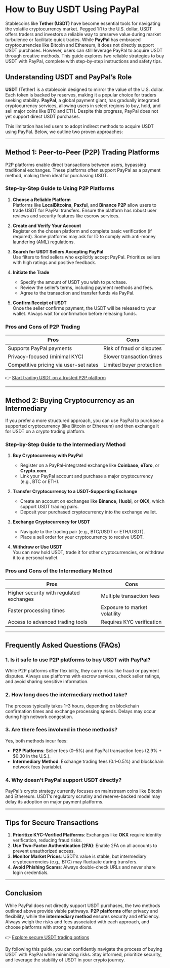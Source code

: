 # How to Buy USDT Using PayPal  

Stablecoins like **Tether (USDT)** have become essential tools for navigating the volatile cryptocurrency market. Pegged 1:1 to the U.S. dollar, USDT offers traders and investors a reliable way to preserve value during market turbulence or facilitate quick trades. While **PayPal** has embraced cryptocurrencies like Bitcoin and Ethereum, it does not directly support USDT purchases. However, users can still leverage PayPal to acquire USDT through creative methods. This guide explores two reliable strategies to buy USDT with PayPal, complete with step-by-step instructions and safety tips.  

## Understanding USDT and PayPal’s Role  

**USDT** (Tether) is a stablecoin designed to mirror the value of the U.S. dollar. Each token is backed by reserves, making it a popular choice for traders seeking stability. **PayPal**, a global payment giant, has gradually integrated cryptocurrency services, allowing users in select regions to buy, hold, and sell major coins like BTC and ETH. Despite this progress, PayPal does not yet support direct USDT purchases.  

This limitation has led users to adopt indirect methods to acquire USDT using PayPal. Below, we outline two proven approaches:  

---

## Method 1: Peer-to-Peer (P2P) Trading Platforms  

P2P platforms enable direct transactions between users, bypassing traditional exchanges. These platforms often support PayPal as a payment method, making them ideal for purchasing USDT.  

### Step-by-Step Guide to Using P2P Platforms  

1. **Choose a Reliable Platform**  
   Platforms like **LocalBitcoins**, **Paxful**, and **Binance P2P** allow users to trade USDT for PayPal transfers. Ensure the platform has robust user reviews and security features like escrow services.  

2. **Create and Verify Your Account**  
   Register on the chosen platform and complete basic verification (if required). Some platforms may ask for ID to comply with anti-money laundering (AML) regulations.  

3. **Search for USDT Sellers Accepting PayPal**  
   Use filters to find sellers who explicitly accept PayPal. Prioritize sellers with high ratings and positive feedback.  

4. **Initiate the Trade**  
   - Specify the amount of USDT you wish to purchase.  
   - Review the seller’s terms, including payment methods and fees.  
   - Agree to the transaction and transfer funds via PayPal.  

5. **Confirm Receipt of USDT**  
   Once the seller confirms payment, the USDT will be released to your wallet. Always wait for confirmation before releasing funds.  

### Pros and Cons of P2P Trading  

| **Pros** | **Cons** |  
|----------|----------|  
| Supports PayPal payments | Risk of fraud or disputes |  
| Privacy-focused (minimal KYC) | Slower transaction times |  
| Competitive pricing via user-set rates | Limited buyer protection |  

👉 [Start trading USDT on a trusted P2P platform](https://bit.ly/okx-bonus)  

---

## Method 2: Buying Cryptocurrency as an Intermediary  

If you prefer a more structured approach, you can use PayPal to purchase a supported cryptocurrency (like Bitcoin or Ethereum) and then exchange it for USDT on a crypto trading platform.  

### Step-by-Step Guide to the Intermediary Method  

1. **Buy Cryptocurrency with PayPal**  
   - Register on a PayPal-integrated exchange like **Coinbase**, **eToro**, or **Crypto.com**.  
   - Link your PayPal account and purchase a major cryptocurrency (e.g., BTC or ETH).  

2. **Transfer Cryptocurrency to a USDT-Supporting Exchange**  
   - Create an account on exchanges like **Binance**, **Huobi**, or **OKX**, which support USDT trading pairs.  
   - Deposit your purchased cryptocurrency into the exchange wallet.  

3. **Exchange Cryptocurrency for USDT**  
   - Navigate to the trading pair (e.g., BTC/USDT or ETH/USDT).  
   - Place a sell order for your cryptocurrency to receive USDT.  

4. **Withdraw or Use USDT**  
   You can now hold USDT, trade it for other cryptocurrencies, or withdraw it to a personal wallet.  

### Pros and Cons of the Intermediary Method  

| **Pros** | **Cons** |  
|----------|----------|  
| Higher security with regulated exchanges | Multiple transaction fees |  
| Faster processing times | Exposure to market volatility |  
| Access to advanced trading tools | Requires KYC verification |  

---

## Frequently Asked Questions (FAQs)  

### **1. Is it safe to use P2P platforms to buy USDT with PayPal?**  
While P2P platforms offer flexibility, they carry risks like fraud or payment disputes. Always use platforms with escrow services, check seller ratings, and avoid sharing sensitive information.  

### **2. How long does the intermediary method take?**  
The process typically takes 1–3 hours, depending on blockchain confirmation times and exchange processing speeds. Delays may occur during high network congestion.  

### **3. Are there fees involved in these methods?**  
Yes, both methods incur fees:  
- **P2P Platforms**: Seller fees (0–5%) and PayPal transaction fees (2.9% + $0.30 in the U.S.).  
- **Intermediary Method**: Exchange trading fees (0.1–0.5%) and blockchain network fees (variable).  

### **4. Why doesn’t PayPal support USDT directly?**  
PayPal’s crypto strategy currently focuses on mainstream coins like Bitcoin and Ethereum. USDT’s regulatory scrutiny and reserve-backed model may delay its adoption on major payment platforms.  

---

## Tips for Secure Transactions  

1. **Prioritize KYC-Verified Platforms**: Exchanges like **OKX** require identity verification, reducing fraud risks.  
2. **Use Two-Factor Authentication (2FA)**: Enable 2FA on all accounts to prevent unauthorized access.  
3. **Monitor Market Prices**: USDT’s value is stable, but intermediary cryptocurrencies (e.g., BTC) may fluctuate during transfers.  
4. **Avoid Phishing Scams**: Always double-check URLs and never share login credentials.  

---

## Conclusion  

While PayPal does not directly support USDT purchases, the two methods outlined above provide viable pathways. **P2P platforms** offer privacy and flexibility, while the **intermediary method** ensures security and efficiency. Always weigh the risks and fees associated with each approach, and choose platforms with strong reputations.  

👉 [Explore secure USDT trading options](https://bit.ly/okx-bonus)  

By following this guide, you can confidently navigate the process of buying USDT with PayPal while minimizing risks. Stay informed, prioritize security, and leverage the stability of USDT in your crypto journey.